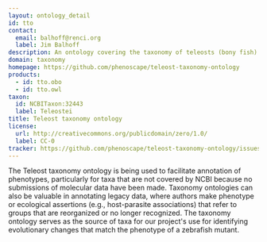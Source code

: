 ```yaml
---
layout: ontology_detail
id: tto
contact:
  email: balhoff@renci.org
  label: Jim Balhoff
description: An ontology covering the taxonomy of teleosts (bony fish)
domain: taxonomy
homepage: https://github.com/phenoscape/teleost-taxonomy-ontology
products:
  - id: tto.obo
  - id: tto.owl
taxon:
  id: NCBITaxon:32443
  label: Teleostei
title: Teleost taxonomy ontology
license:
  url: http://creativecommons.org/publicdomain/zero/1.0/
  label: CC-0
tracker: https://github.com/phenoscape/teleost-taxonomy-ontology/issues
---
```


The Teleost taxonomy ontology is being used to facilitate annotation of phenotypes, particularly for taxa that are not covered by NCBI because no submissions of molecular data have been made. Taxonomy ontologies can also be valuable in annotating legacy data, where authors make phenotype or ecological assertions (e.g., host-parasite associations) that refer to groups that are reorganized or no longer recognized. The taxonomy ontology serves as the source of taxa for our project's use for identifying evolutionary changes that match the phenotype of a zebrafish mutant.
